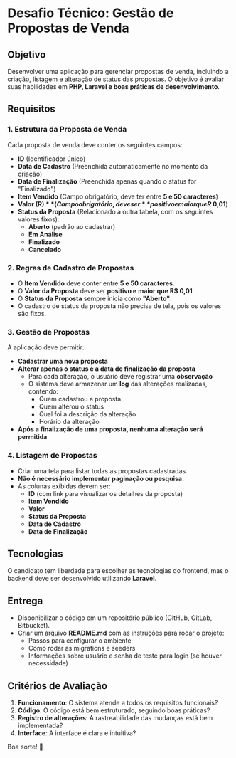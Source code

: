 # Desafio Técnico: Gestão de Propostas de Venda

## Objetivo
Desenvolver uma aplicação para gerenciar propostas de venda, incluindo a criação, listagem e alteração de status das propostas. O objetivo é avaliar suas habilidades em **PHP, Laravel e boas práticas de desenvolvimento**.

## Requisitos
### 1. Estrutura da Proposta de Venda
Cada proposta de venda deve conter os seguintes campos:
- **ID** (Identificador único)
- **Data de Cadastro** (Preenchida automaticamente no momento da criação)
- **Data de Finalização** (Preenchida apenas quando o status for "Finalizado")
- **Item Vendido** (Campo obrigatório, deve ter entre **5 e 50 caracteres**)
- **Valor (R$)** (Campo obrigatório, deve ser **positivo e maior que R$ 0,01**)
- **Status da Proposta** (Relacionado a outra tabela, com os seguintes valores fixos):
  - **Aberto** (padrão ao cadastrar)
  - **Em Análise**
  - **Finalizado**
  - **Cancelado**

### 2. Regras de Cadastro de Propostas
- O **Item Vendido** deve conter entre **5 e 50 caracteres**.
- O **Valor da Proposta** deve ser **positivo e maior que R$ 0,01**.
- O **Status da Proposta** sempre inicia como **"Aberto"**.
- O cadastro de status da proposta não precisa de tela, pois os valores são fixos.

### 3. Gestão de Propostas
A aplicação deve permitir:
- **Cadastrar uma nova proposta**
- **Alterar apenas o status e a data de finalização da proposta**
  - Para cada alteração, o usuário deve registrar uma **observação**
  - O sistema deve armazenar um **log** das alterações realizadas, contendo:
    - Quem cadastrou a proposta
    - Quem alterou o status
    - Qual foi a descrição da alteração
    - Horário da alteração
- **Após a finalização de uma proposta, nenhuma alteração será permitida**

### 4. Listagem de Propostas
- Criar uma tela para listar todas as propostas cadastradas.
- **Não é necessário implementar paginação ou pesquisa.**
- As colunas exibidas devem ser:
  - **ID** (com link para visualizar os detalhes da proposta)
  - **Item Vendido**
  - **Valor**
  - **Status da Proposta**
  - **Data de Cadastro**
  - **Data de Finalização**

## Tecnologias
O candidato tem liberdade para escolher as tecnologias do frontend, mas o backend deve ser desenvolvido utilizando **Laravel**.

## Entrega
- Disponibilizar o código em um repositório público (GitHub, GitLab, Bitbucket).
- Criar um arquivo **README.md** com as instruções para rodar o projeto:
  - Passos para configurar o ambiente
  - Como rodar as migrations e seeders
  - Informações sobre usuário e senha de teste para login (se houver necessidade)

## Critérios de Avaliação
1. **Funcionamento**: O sistema atende a todos os requisitos funcionais?
2. **Código**: O código está bem estruturado, seguindo boas práticas?
3. **Registro de alterações**: A rastreabilidade das mudanças está bem implementada?
4. **Interface**: A interface é clara e intuitiva?

Boa sorte! 🚀

